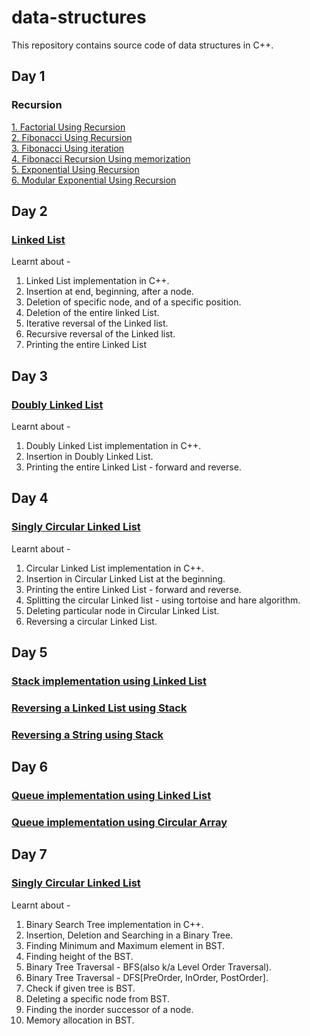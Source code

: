 # data-structures
This repository contains source code of data structures in C++.
<br>
## Day 1
### Recursion
<a href="Recursion/factorialUsingRecursion.cpp"> 1. Factorial Using Recursion </a><br>
<a href="Recursion/fibonacciUsingRecursion.cpp"> 2. Fibonacci Using Recursion </a><br>
<a href="Recursion/fibonacciUsingIteration.cpp"> 3. Fibonacci Using iteration </a><br>
<a href="Recursion/fibonacciRecursionUsingMemorization.cpp"> 4. Fibonacci Recursion Using memorization </a><br>
<a href="Recursion/fibonacciRecursionUsingMemorization.cpp"> 5. Exponential Using Recursion </a><br>
<a href="Recursion/modularExplonentiationUsingRecursion.cpp"> 6. Modular Exponential Using Recursion </a><br>
## Day 2
### <a href="linear-ds/LinkedList.cpp">Linked List</a>
Learnt about -
1. Linked List implementation in C++.
2. Insertion at end, beginning, after a node.
3. Deletion of specific node, and of a specific position.
4. Deletion of the entire linked List.
5. Iterative reversal of the Linked list.
6. Recursive reversal of the Linked list.
7. Printing the entire Linked List
## Day 3
### <a href="linear-ds/DoublyLinkedList.cpp">Doubly Linked List</a>
Learnt about -
1. Doubly Linked List implementation in C++.
2. Insertion in Doubly Linked List.
3. Printing the entire Linked List - forward and reverse.
## Day 4
### <a href="linear-ds/SinglyCircularLinkedList.cpp">Singly Circular Linked List</a>
Learnt about -
1. Circular Linked List implementation in C++.
2. Insertion in Circular Linked List at the beginning.
3. Printing the entire Linked List - forward and reverse.
4. Splitting the circular Linked list - using tortoise and hare algorithm.
5. Deleting particular node in Circular Linked List.
6. Reversing a circular Linked List.
## Day 5
### <a href="linear-ds/Stack.cpp">Stack implementation using Linked List</a>
### <a href="linear-ds/LinkedListReverseUsingStack.cpp">Reversing a Linked List using Stack</a>
### <a href="linear-ds/StringReverseUsingStack.cpp">Reversing a String using Stack</a>
## Day 6
### <a href="linear-ds/QueueUsingLinkedList.cpp">Queue implementation using Linked List</a>
### <a href="linear-ds/QueueUsingCircularArray.cpp">Queue implementation using Circular Array</a>
## Day 7
### <a href="non-linear-ds/BinarySearchTree.cpp">Singly Circular Linked List</a>
Learnt about -
1. Binary Search Tree implementation in C++.
2. Insertion, Deletion and Searching in a Binary Tree.
3. Finding Minimum and Maximum element in BST.
4. Finding height of the BST.
5. Binary Tree Traversal - BFS(also k/a Level Order Traversal).
6. Binary Tree Traversal - DFS[PreOrder, InOrder, PostOrder].
7. Check if given tree is BST.
8. Deleting a specific node from BST.
9. Finding the inorder successor of a node.
10. Memory allocation in BST.



